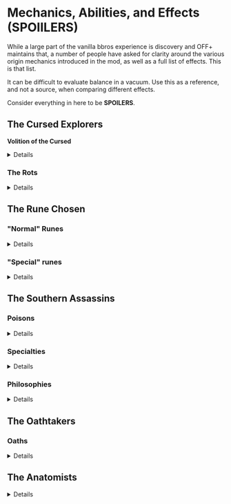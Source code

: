 # Mechanics, Abilities, and Effects (SPOIILERS)

While a large part of the vanilla bbros experience is discovery and OFF+ maintains that, a number of people have asked for clarity around the various origin mechanics introduced in the mod, as well as a full list of effects. This is that list.

It can be difficult to evaluate balance in a vacuum. Use this as a reference, and not a source, when comparing different effects.

Consider everything in here to be **SPOILERS**.

## The Cursed Explorers

**Volition of the Cursed**

<details>

+1 Resolve, Melee Skill, Ranged Skill, Melee Defense, and Ranged Defense per Legendary Location cleared ("cleared" means won the battle, if there's a battle associated with the location - otherwise you just need to complete the event).

Paid 85% of their normal daily wage if the bro has any active Rot effects.

Gained automatically when either of the above effects apply.

</details>

### The Rots

<details>

Rots are gained in a special event that fires every 8-12 days. Bros have a 100% chance to contract a random Rot effect, -10% for each Rot they currently have. Each Rot can only be contracted by a bro once.

**Lungrot**

For each active Rot effect on the character, -1 Fatigue Recovery per turn

**Heartrot**

For each active Rot effect on the character, the threshold to sustain injuries on getting hit is decreased by 5%

**Spinerot**

For each active Rot effect on the character, -5% damage inflicted

**Mindrot**

For each active Rot effect on the character, -5% XP gain

**Nerverot**

For each active Rot effect on the character, -8% chance to hit for the next 2 attacks after landing a hit

</details>

## The Rune Chosen

### "Normal" Runes

<details>

Runes show up in post battle loot when eligible bros die. Only one rune drops upon death. The rune dropped depends on the "score" of the slain bro, which is his level + the number of rune effects he had.

**Rune of the Threshold**

+5% Experience Gain

Score: 2-3

**Unpassage Rune**

Injuries heal 1 day faster

Recover 10 Hitpoints after each battle

Score: 4-5

**Rune of the Warrior King**

+4 Melee Skill, +4 Ranged Skill, +2 Melee Defense, +2 Ranged Defense per weapon mastery

Score: 6-7

**Rune of the Old God**

+3 Fatigue Recovery per turn

No morale check triggered upon losing hitpoints

No morale check triggered upon allies fleeing

No morale check triggered upon allies dying

Score: 8-10

**Death's Door Rune**

+15% damage if hitpoints are below 75%

Gain +4 Resolve and +6 Initiative each time hitpoints are lost, resetting at the end of combat

Score: 11+

</details>

### "Special" runes

<details>

**Nemesis Rune**

Reduce the Resolve of any opponent engaged in melee by 5

+15 Resolve when in battle with enemy champions or leaders ("leader" means an enemy with the "captain" effect)

Added to post battle loot when you kill an enemy champion

**Rune of the Berserker**

Recover 1 Hitpoint per turn for each active rune

Once per turn, killing an opponent reduces current fatigue by 5

The threshold to sustain injuries on getting hit is decreased by 20%

Acquired via an event that can trigger after the Ijirok is killed

Added to post battle loot if a bro with it active dies (will always drop instead of other runes)

</details>

## The Southern Assassins

### Poisons

<details>

Poisons are gained at random upon reaching level 2. All poisons need to do 6 hitpoint damage to take effect and normally do not apply to the undead, just like vanilla poisons.

**Holy Water**

Inflicts 10-15 damage for two turns

Only works against the undead (including Nachzehrers)

Can stack multiple times

**Lion Leech Poison**

Reduces Resolve by 5 for 2 turns

Can stack multiple times

**Mudblood Venom**

Inflicts 10 extra Fatigue on hit

Reduces Fatigue Recovery per turn by 15 for 2 turns

Does not stack

**Gilder's Gaze**

Reduces Vision by 5 and damage by 20% for 2 turns

Does not stack

**Violet Paralytic**

Reduces Action Points by 2 for 1 turn

Can stack

</details>

### Specialties

<details>

Specialties are gain at random upon reaching level 5.

**Mubarizun**

+15% damage in engaged with a single enemy

+5 Melee Defense and Ranged Defense if there are no allies in adjacent tiles

**Challenger**

+8 Resolve and Initiative if outnumbered by the enemy

+4 Melee Skill, Ranged Skill, Melee Defense, and Ranged Defense if outnumbered by the enemy

**Torturer**

The threshold to inflict injuries is lowered by 25% against targets who are injured or under the effects of poison

+10% chance to hit targets who are injured or under the effects of poison

**Predator**

+5% damage for each other combatant engaged with the target

+10% chance to hit targets with Wavering or worse morale

**Ambidextrous**

Consumables such as nets cost 3 Action Points to use and build up 50% less Fatigue

</details>

### Philosophies

<details>

Philosophies are gained at random upon reaching level 8.

**Way of the Gilder**

+100% chance to hit each combat until successfully landing a blow

No morale check triggered upon losing hitpoints

No morale check triggered upon allies fleeing

No morale check triggered upon allies dying

**Way of the Scorpion**

+2 Fatigue Recovery per turn

Builds up 1 less Fatigue for each tile travelled

**Way of the Shadow**

+15 Resolve at night or when in smoke

+20 Initiative at night or when in smoke

+1 Vision at night or when in smoke

Not affected by nighttime penalties

Being in smoke no longer imposes a Ranged Skill penalty

**Way of the Spider**

+5 additional damage for each active poison on the target, up to 20 total

**Way of the Wolf**

+20% damage against targets that have not yet acted

The Adrenaline skill costs 60% less Fatigue

</details>

## The Oathtakers

### Oaths

<details>

Bros can be committed to unlocked oaths via the Book of Oaths. The player starts with the Oaths of Tithing and Loyalty, and unlocks more as their bros complete oaths. Oaths are completed by fulfilling certain conditions unique to the oath taken (e.g. "take part in 5 consecutive, victorious battles") and confirming via the Book of Oaths.

There are five unlocks, which are granted via a special event that also gives an Oathtaker (with scaled gear), if the player chooses to take him on to the company. The unlocks trigger at 3, 7, 12, 19, and 30 completed oaths. Only bros currently in the company count towards completion. New oaths come in specific groups (i.e. the Oaths of Endurance and Sacrifice are always unlocked together).

**Oath of Distinction (active)**

-10% damage if there are allies in adjacent tiles

-5 Melee Skill and Ranged Skill if there are allies in adjacent tiles

Uphold by slaying 3 enemy champions or leaders

**Oath of Distinction (completed)**

+10 Resolve and Initiative if there are no allies in adjacent tiles

+10% Experience Gain if there are no allies in adjacent tiles

**Oath of Dominion (active)**

-5 Melee Skill and Ranged Skill when fighting human opponents

Uphold by personally slaying 2 Unholds, a Hexe, or a Lindwurm

**Oath of Dominion (completed)**

+10 Resolve

Reduces the Resolve on any opponent engaged in melee by 5 when fighting beasts

**Oath of Endurance (active)**

-3 Fatigue Recovery per turn

Uphold by taking part in 5 consecutive battles

**Oath of Endurance (completed)**

+12 Fatigue

The Recover skill now reduces current Fatigue by 66%

**Oath of Fortification (active)**

-10 Resolve when not equipped with a shield

-5 Melee Defense and Ranged Defense when not equipped with a shield

Uphold by blocking or dodging 50 attacks

**Oath of Fortification (completed)**

+15% damage when equipped with a shield

The Knock Back skill has a 33% chance to stun

Only receive 50% damage from the first hit which doesn't ignore armor of every combat encounter

**Oath of Honor (active)**

Cannot use ranged attacks or tools

Uphold by allowing enemies to flee without running them down 10 times

**Oath of Honor (completed)**

Will start combat at Confident morale if permitted by mood

+10% Resolve when at Confident morale

**Oath of Loyalty (active)**

-50% Experience Gain if the company has no active contract

Uphold by successfully completing 8 contracts

**Oath of Loyalty (completed)**

Gain additional Renown (5) and relations (1.0) each time you successfully complete a contract

**Oath of Proving (active)**

-100% Experience Gain each combat until scoring a kill

Uphold by gaining 2000 experience

**Oath of Proving (completed)**

+5 Melee Defense and Ranged Defense each combat until scoring a kill

**Oath of Righteousness (active)**

-20% Experience Gain if not fighting undead

Uphold by personally slaying 9 undead and a Necromancer, Geist, Necrosavant, or Ancient Priest

**Oath of Righteousness (completed)**

+10% damage when fighting undead

+5 Melee Defense when fighting undead

All kills are fatalities (if the weapon allows) when fighting undead

**Oath of Sacrifice (active)**

The threshold to sustain injuries on getting hit is decreased by 33%

Uphold by sustaining 5 injuries

**Oath of Sacrifice (completed)**

The threshold to sustain injuries on getting hit is increased by 20%

Receives only 80% of any damage while affected by injuries (including permanent injuries)

**Oath of Tithing (active)**

Takes 10% of all crowns looted or earned from contracts

Uphold by tithing at least 500 crowns

**Oath of Tithing (completed)**

All brothers with the Oathtaker background are paid 10% fewer wages

All Oathtaker recruits cost 1000 fewer crowns to hire, to a minimum of 1500

**Oath of Valor (active)**

Cannot be of Confident morale

Uphold by taking part in 8 battles against outnumbering foes

**Oath of Valor (completed)**

Will not flee in battle

+5 Resolve to adjacent bros who have not also completed the Oath of Valor

**Oath of Vengeance (active)**

-10 Resolve if not fighting greenskins

Uphold by helping the company fell 30 goblins or orcs and personally slaying an Orc Warlord, Goblin Overseer, or Goblin Shaman

**Oath of Vengeance (completed)**

+2 Fatigue Recovery per turn when fighting greenskins

+10 Ranged Defense when fighting greenskins

**Oath of Wrath (active)**

-5 Melee Defense and Ranged Defense

Uphold by destroying 8 human outlaw locations (Brigand, Barbarian, or Nomad) and personally slaying a Brigand Leader, Barbarian Chosen, or Nomad Leader

**Oath of Wrath (completed)**

The threshold to inflict injuries is 25% lower while wielding a double gripped or two handed weapon (including ranged)

**Oath of Redemption (active)**

Cannot be of Confident or Steady morale

Uphold by personally slaying 30 foes

Only obtainable by a specific bro gained in an event

**Oath of Redemption (completed)**

+20 Resolve when at Wavering morale

+30 Resolve when at Breaking morale

+40 Resolve when at Fleeing morale

No morale check triggered upon losing hitpoints

Receives only 90% of any damage received

Only obtainable by a specific bro gained in an event

</details>

## The Anatomists

<details>

**Vengeful Strikes**

Every time this character takes armor damage, 50% of that damage is added to their next attack. Resets upon landing a hit.
Added to post battle loot after slaying the Conqueror

</details>
